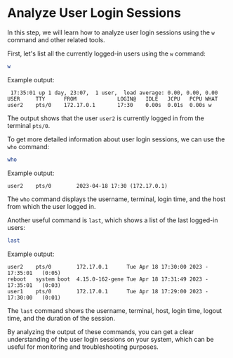 # Analyze User Login Sessions

In this step, we will learn how to analyze user login sessions using the `w` command and other related tools.

First, let's list all the currently logged-in users using the `w` command:

```bash
w
```

Example output:

```
 17:35:01 up 1 day, 23:07,  1 user,  load average: 0.00, 0.00, 0.00
USER     TTY      FROM             LOGIN@   IDLE   JCPU   PCPU WHAT
user2    pts/0    172.17.0.1       17:30    0.00s  0.01s  0.00s w
```

The output shows that the user `user2` is currently logged in from the terminal `pts/0`.

To get more detailed information about user login sessions, we can use the `who` command:

```bash
who
```

Example output:

```
user2    pts/0        2023-04-18 17:30 (172.17.0.1)
```

The `who` command displays the username, terminal, login time, and the host from which the user logged in.

Another useful command is `last`, which shows a list of the last logged-in users:

```bash
last
```

Example output:

```
user2    pts/0        172.17.0.1      Tue Apr 18 17:30:00 2023 - 17:35:01   (0:05)
reboot   system boot  4.15.0-162-gene Tue Apr 18 17:31:49 2023 - 17:35:01   (0:03)
user1    pts/0        172.17.0.1      Tue Apr 18 17:29:00 2023 - 17:30:00   (0:01)
```

The `last` command shows the username, terminal, host, login time, logout time, and the duration of the session.

By analyzing the output of these commands, you can get a clear understanding of the user login sessions on your system, which can be useful for monitoring and troubleshooting purposes.
